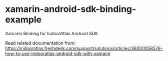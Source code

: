 # xamarin-android-sdk-binding-example
Xamarin Binding for IndoorAtlas Android SDK

Read related documentation from: https://indooratlas.freshdesk.com/support/solutions/articles/36000058576-how-to-use-indooratlas-android-sdk-with-xamarin